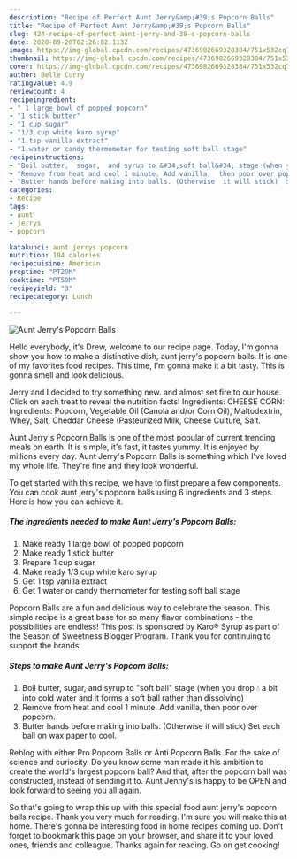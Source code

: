 ```yaml
---
description: "Recipe of Perfect Aunt Jerry&amp;#39;s Popcorn Balls"
title: "Recipe of Perfect Aunt Jerry&amp;#39;s Popcorn Balls"
slug: 424-recipe-of-perfect-aunt-jerry-and-39-s-popcorn-balls
date: 2020-09-20T02:26:02.113Z
image: https://img-global.cpcdn.com/recipes/4736982669328384/751x532cq70/aunt-jerrys-popcorn-balls-recipe-main-photo.jpg
thumbnail: https://img-global.cpcdn.com/recipes/4736982669328384/751x532cq70/aunt-jerrys-popcorn-balls-recipe-main-photo.jpg
cover: https://img-global.cpcdn.com/recipes/4736982669328384/751x532cq70/aunt-jerrys-popcorn-balls-recipe-main-photo.jpg
author: Belle Curry
ratingvalue: 4.9
reviewcount: 4
recipeingredient:
- " 1 large bowl of popped popcorn"
- "1 stick butter"
- "1 cup sugar"
- "1/3 cup white karo syrup"
- "1 tsp vanilla extract"
- "1 water or candy thermometer for testing soft ball stage"
recipeinstructions:
- "Boil butter,  sugar,  and syrup to &#34;soft ball&#34; stage (when you drop 💧 a bit into cold water and it forms a soft ball rather than dissolving)"
- "Remove from heat and cool 1 minute. Add vanilla,  then poor over popcorn."
- "Butter hands before making into balls. (Otherwise  it will stick)  Set each ball on wax paper to cool."
categories:
- Recipe
tags:
- aunt
- jerrys
- popcorn

katakunci: aunt jerrys popcorn 
nutrition: 184 calories
recipecuisine: American
preptime: "PT29M"
cooktime: "PT59M"
recipeyield: "3"
recipecategory: Lunch

---
```



![Aunt Jerry&#39;s Popcorn Balls](https://img-global.cpcdn.com/recipes/4736982669328384/751x532cq70/aunt-jerrys-popcorn-balls-recipe-main-photo.jpg)

Hello everybody, it's Drew, welcome to our recipe page. Today, I'm gonna show you how to make a distinctive dish, aunt jerry&#39;s popcorn balls. It is one of my favorites food recipes. This time, I'm gonna make it a bit tasty. This is gonna smell and look delicious.

Jerry and I decided to try something new. and almost set fire to our house. Click on each treat to reveal the nutrition facts! Ingredients: CHEESE CORN: Ingredients: Popcorn, Vegetable Oil (Canola and/or Corn Oil), Maltodextrin, Whey, Salt, Cheddar Cheese (Pasteurized Milk, Cheese Culture, Salt.

Aunt Jerry&#39;s Popcorn Balls is one of the most popular of current trending meals on earth. It is simple, it's fast, it tastes yummy. It is enjoyed by millions every day. Aunt Jerry&#39;s Popcorn Balls is something which I've loved my whole life. They're fine and they look wonderful.


To get started with this recipe, we have to first prepare a few components. You can cook aunt jerry&#39;s popcorn balls using 6 ingredients and 3 steps. Here is how you can achieve it.

<!--inarticleads1-->

##### The ingredients needed to make Aunt Jerry&#39;s Popcorn Balls:

1. Make ready  1 large bowl of popped popcorn
1. Make ready 1 stick butter
1. Prepare 1 cup sugar
1. Make ready 1/3 cup white karo syrup
1. Get 1 tsp vanilla extract
1. Get 1 water or candy thermometer for testing soft ball stage


Popcorn Balls are a fun and delicious way to celebrate the season. This simple recipe is a great base for so many flavor combinations - the possibilities are endless! This post is sponsored by Karo® Syrup as part of the Season of Sweetness Blogger Program. Thank you for continuing to support the brands. 

<!--inarticleads2-->

##### Steps to make Aunt Jerry&#39;s Popcorn Balls:

1. Boil butter,  sugar,  and syrup to &#34;soft ball&#34; stage (when you drop 💧 a bit into cold water and it forms a soft ball rather than dissolving)
1. Remove from heat and cool 1 minute. Add vanilla,  then poor over popcorn.
1. Butter hands before making into balls. (Otherwise  it will stick)  Set each ball on wax paper to cool.


Reblog with either Pro Popcorn Balls or Anti Popcorn Balls. For the sake of science and curiosity. Do you know some man made it his ambition to create the world&#39;s largest popcorn ball? And that, after the popcorn ball was constructed, instead of sending it to. Aunt Jenny&#39;s is happy to be OPEN and look forward to seeing you all again. 

So that's going to wrap this up with this special food aunt jerry&#39;s popcorn balls recipe. Thank you very much for reading. I'm sure you will make this at home. There's gonna be interesting food in home recipes coming up. Don't forget to bookmark this page on your browser, and share it to your loved ones, friends and colleague. Thanks again for reading. Go on get cooking!
